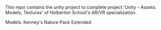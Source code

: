 This repo contains the unity project to complete project 'Unity - Assets: Models, Textures' of Holberton School's AR/VR specialization.

Models: Kenney's Nature Pack Extended